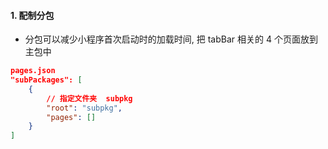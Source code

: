 #### 1. 配制分包

-   分包可以减少小程序首次启动时的加载时间, 把 tabBar 相关的 4 个页面放到主包中

```json
pages.json
"subPackages": [
    {
        // 指定文件夹  subpkg
        "root": "subpkg",
        "pages": []
    }
]
```
